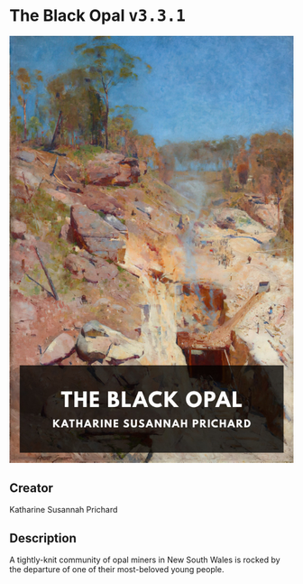 
# The Black Opal <kbd>v3.3.1</kbd>

<center>
  <img src="./cover-1024.jpg"/>
</center>

## Creator
Katharine Susannah Prichard

## Description
A tightly-knit community of opal miners in New South Wales is rocked by the departure of one of their most-beloved young people.
